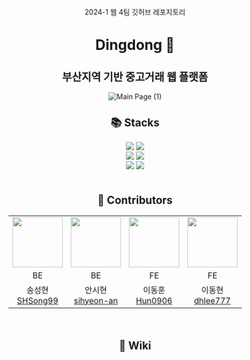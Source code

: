 
<div align=center>
2024-1 웹 4팀 깃허브 레포지토리

# Dingdong 🔔

## 부산지역 기반 중고거래 웹 플랫폼
![Main Page (1)](https://github.com/pknu-wap/Dingdong/assets/144617039/c40eb495-a4c9-41b4-80f1-3246b5a7728c)

</div>

<div align=center><h2>📚 Stacks</h2></div>

<div align=center> 
  <img src="https://img.shields.io/badge/React-61DAFB?style=for-the-badge&logo=react&logoColor=black"> 
  <img src="https://img.shields.io/badge/Spring-6DB33F?style=for-the-badge&logo=spring&logoColor=white">
  <br>
  
  <img src="https://img.shields.io/badge/notion-000000?style=for-the-badge&logo=notion&logoColor=white">
  <img src="https://img.shields.io/badge/discord-5865f2?style=for-the-badge&logo=discord&logoColor=white">
  <br>
  
  <img src="https://img.shields.io/badge/github-181717?style=for-the-badge&logo=github&logoColor=white">
  <img src="https://img.shields.io/badge/git-F05032?style=for-the-badge&logo=git&logoColor=white">
  <br>
</div>

<br>

<div align=center><h2>🐥 Contributors</h2></div>

<div align=center>
<table>
  <tr>
    <td align="center"><a href="https://github.com/SHSong99"><img src="https://avatars.githubusercontent.com/u/161740297?v=4" width="100px;" alt=""/>
    <td align="center"><a href="https://github.com/sihyeon-an"><img src="https://avatars.githubusercontent.com/u/144617039?v=4" width="100px;" alt=""/>
    <td align="center"><a href="https://github.com/Hun0906"><img src="https://avatars.githubusercontent.com/u/134472292?v=4" width="100px;" alt=""/>
    <td align="center"><a href="https://github.com/dhlee777"><img src="https://avatars.githubusercontent.com/u/117627976?v=4" width="100px;" alt=""/>
  </tr>
  <tr align="center">
    <td>BE</td>
    <td>BE</td>
    <td>FE</td>
    <td>FE</td>
  </tr>
  <tr>
    <td align="center">송성현<br><a href="https://github.com/SHSong99" title="Code">SHSong99</a></td>
    <td align="center">안시현<br><a href="https://github.com/sihyeon-an" title="Code">sihyeon-an</a></td>
    <td align="center">이동훈<br><a href="https://github.com/Hun0906" title="Code">Hun0906</a></td>
    <td align="center">이동현<br><a href="https://github.com/dhlee777" title="Code">dhlee777</a></td>
  </tr>
</table>
</div>

<br>

<div align=center><h2>📑 Wiki</h2></div>
